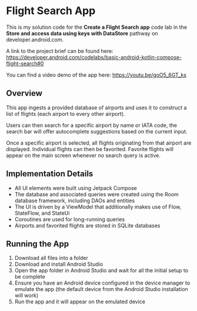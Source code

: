 Flight Search App
==================================
This is my solution code for the **Create a Flight Search app** code lab in the **Store and access data using keys with DataStore** pathway on developer.android.com.

A link to the project brief can be found here: https://developer.android.com/codelabs/basic-android-kotlin-compose-flight-search#0

You can find a video demo of the app here: https://youtu.be/goO5_6GT_ks

Overview
------------
This app ingests a provided database of airports and uses it to construct a list of flights (each airport to every other airport).

Users can then search for a specific airport by name or IATA code, the search bar will offer autocomplete suggestions based on the current input.

Once a specific airport is selected, all flights originating from that airport are displayed.
Individual flights can then be favorited. Favorite flights will appear on the main screen whenever no search query is active. 


Implementation Details
--------------
* All UI elements were built using Jetpack Compose 
* The database and associated queries were created using the Room database framework, including DAOs and entities 
* The UI is driven by a ViewModel that additionally makes use of Flow, StateFlow, and StateUi
* Coroutines are used for long-running queries
* Airports and favorited flights are stored in SQLite databases


Running the App
---------------
1. Download all files into a folder
2. Download and install Android Studio
3. Open the app folder in Android Studio and wait for all the initial setup to be complete
4. Ensure you have an Android device configured in the device manager to emulate the app (the default device from the Android Studio installation will work)
5. Run the app and it will appear on the emulated device 
